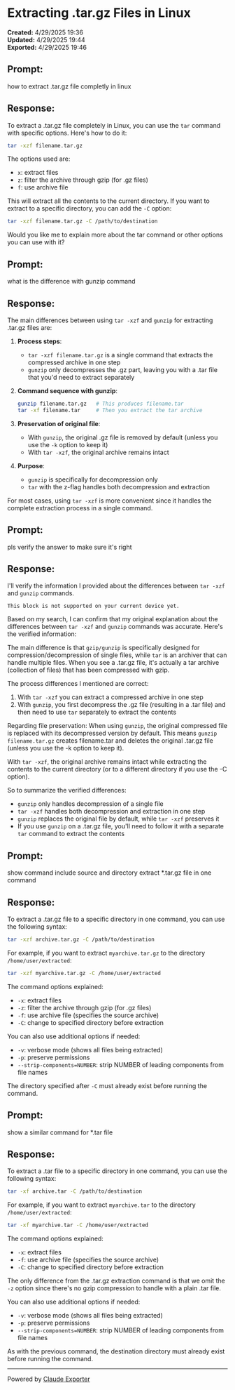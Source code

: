 # Extracting .tar.gz Files in Linux

**Created:** 4/29/2025 19:36  
**Updated:** 4/29/2025 19:44  
**Exported:** 4/29/2025 19:46  

## Prompt:
how to extract .tar.gz file completly in linux

## Response:
 To extract a .tar.gz file completely in Linux, you can use the `tar` command with specific options. Here's how to do it:

```bash
tar -xzf filename.tar.gz
```

The options used are:
- `x`: extract files
- `z`: filter the archive through gzip (for .gz files)
- `f`: use archive file

This will extract all the contents to the current directory. If you want to extract to a specific directory, you can add the `-C` option:

```bash
tar -xzf filename.tar.gz -C /path/to/destination
```

Would you like me to explain more about the tar command or other options you can use with it?

## Prompt:
what is the difference with gunzip command

## Response:
 The main differences between using `tar -xzf` and `gunzip` for extracting .tar.gz files are:

1. **Process steps**:
   - `tar -xzf filename.tar.gz` is a single command that extracts the compressed archive in one step
   - `gunzip` only decompresses the .gz part, leaving you with a .tar file that you'd need to extract separately

2. **Command sequence with gunzip**:
   ```bash
   gunzip filename.tar.gz   # This produces filename.tar
   tar -xf filename.tar     # Then you extract the tar archive
   ```

3. **Preservation of original file**:
   - With `gunzip`, the original .gz file is removed by default (unless you use the `-k` option to keep it)
   - With `tar -xzf`, the original archive remains intact

4. **Purpose**:
   - `gunzip` is specifically for decompression only
   - `tar` with the z-flag handles both decompression and extraction

For most cases, using `tar -xzf` is more convenient since it handles the complete extraction process in a single command.

## Prompt:
pls verify the answer to make sure it's right

## Response:
 I'll verify the information I provided about the differences between `tar -xzf` and `gunzip` commands.
```
This block is not supported on your current device yet.
```



Based on my search, I can confirm that my original explanation about the differences between `tar -xzf` and `gunzip` commands was accurate. Here's the verified information:

The main difference is that `gzip/gunzip` is specifically designed for compression/decompression of single files, while `tar` is an archiver that can handle multiple files. When you see a .tar.gz file, it's actually a tar archive (collection of files) that has been compressed with gzip.

The process differences I mentioned are correct:
1. With `tar -xzf` you can extract a compressed archive in one step
2. With `gunzip`, you first decompress the .gz file (resulting in a .tar file) and then need to use `tar` separately to extract the contents

Regarding file preservation:
When using `gunzip`, the original compressed file is replaced with its decompressed version by default. This means `gunzip filename.tar.gz` creates filename.tar and deletes the original .tar.gz file (unless you use the -k option to keep it).

With `tar -xzf`, the original archive remains intact while extracting the contents to the current directory (or to a different directory if you use the -C option).

So to summarize the verified differences:
- `gunzip` only handles decompression of a single file
- `tar -xzf` handles both decompression and extraction in one step
- `gunzip` replaces the original file by default, while `tar -xzf` preserves it
- If you use `gunzip` on a .tar.gz file, you'll need to follow it with a separate `tar` command to extract the contents

## Prompt:
show command include source and directory extract *.tar.gz file in one command

## Response:
 To extract a .tar.gz file to a specific directory in one command, you can use the following syntax:

```bash
tar -xzf archive.tar.gz -C /path/to/destination
```

For example, if you want to extract `myarchive.tar.gz` to the directory `/home/user/extracted`:

```bash
tar -xzf myarchive.tar.gz -C /home/user/extracted
```

The command options explained:
- `-x`: extract files
- `-z`: filter the archive through gzip (for .gz files)
- `-f`: use archive file (specifies the source archive)
- `-C`: change to specified directory before extraction

You can also use additional options if needed:
- `-v`: verbose mode (shows all files being extracted)
- `-p`: preserve permissions
- `--strip-components=NUMBER`: strip NUMBER of leading components from file names

The directory specified after `-C` must already exist before running the command.

## Prompt:
show a similar command for *.tar file

## Response:
 To extract a .tar file to a specific directory in one command, you can use the following syntax:

```bash
tar -xf archive.tar -C /path/to/destination
```

For example, if you want to extract `myarchive.tar` to the directory `/home/user/extracted`:

```bash
tar -xf myarchive.tar -C /home/user/extracted
```

The command options explained:
- `-x`: extract files
- `-f`: use archive file (specifies the source archive)
- `-C`: change to specified directory before extraction

The only difference from the .tar.gz extraction command is that we omit the `-z` option since there's no gzip compression to handle with a plain .tar file.

You can also use additional options if needed:
- `-v`: verbose mode (shows all files being extracted)
- `-p`: preserve permissions
- `--strip-components=NUMBER`: strip NUMBER of leading components from file names

As with the previous command, the destination directory must already exist before running the command.



---
Powered by [Claude Exporter](https://www.claudexporter.com)
